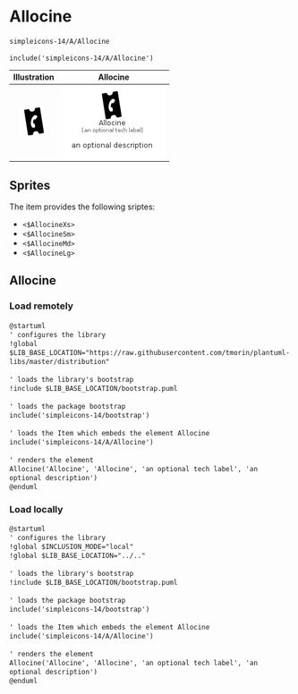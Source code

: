 # Allocine


```text
simpleicons-14/A/Allocine
```

```text
include('simpleicons-14/A/Allocine')
```



| Illustration | Allocine |
| :---: | :---: |
| ![illustration for Illustration](../../simpleicons-14/A/Allocine.png) | ![illustration for Allocine](../../simpleicons-14/A/Allocine.Local.png) |



## Sprites
The item provides the following sriptes:

- `<$AllocineXs>`
- `<$AllocineSm>`
- `<$AllocineMd>`
- `<$AllocineLg>`





## Allocine

### Load remotely
```plantuml
@startuml
' configures the library
!global $LIB_BASE_LOCATION="https://raw.githubusercontent.com/tmorin/plantuml-libs/master/distribution"

' loads the library's bootstrap
!include $LIB_BASE_LOCATION/bootstrap.puml

' loads the package bootstrap
include('simpleicons-14/bootstrap')

' loads the Item which embeds the element Allocine
include('simpleicons-14/A/Allocine')

' renders the element
Allocine('Allocine', 'Allocine', 'an optional tech label', 'an optional description')
@enduml
```

### Load locally
```plantuml
@startuml
' configures the library
!global $INCLUSION_MODE="local"
!global $LIB_BASE_LOCATION="../.."

' loads the library's bootstrap
!include $LIB_BASE_LOCATION/bootstrap.puml

' loads the package bootstrap
include('simpleicons-14/bootstrap')

' loads the Item which embeds the element Allocine
include('simpleicons-14/A/Allocine')

' renders the element
Allocine('Allocine', 'Allocine', 'an optional tech label', 'an optional description')
@enduml
```


